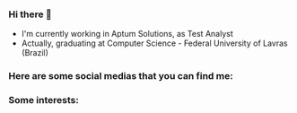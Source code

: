 ### Hi there 👋

 - I'm currently working in Aptum Solutions, as Test Analyst
 - Actually, graduating at Computer Science - Federal University of Lavras (Brazil) 

### Here are some social medias that you can find me:


### Some interests:


